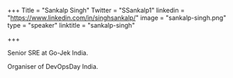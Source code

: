 +++
Title = "Sankalp Singh"
Twitter = "SSankalp1"
linkedin = "https://www.linkedin.com/in/singhsankalp/"
image = "sankalp-singh.png"
type = "speaker"
linktitle = "sankalp-singh"

+++


<p>Senior SRE at Go-Jek India.<p>
<p>Organiser of DevOpsDay India.<p>

